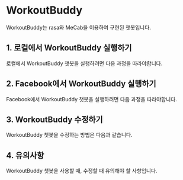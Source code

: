 # WorkoutBuddy
WorkoutBuddy는 rasa와 MeCab을 이용하여 구현된 챗봇입니다.

## 1. 로컬에서 WorkoutBuddy 실행하기
로컬에서 WorkoutBuddy 챗봇을 실행하려면 다음 과정을 따라야합니다.

## 2. Facebook에서 WorkoutBuddy 실행하기
Facebook에서 WorkoutBuddy 챗봇을 실행하려면 다음 과정을 따라야합니다.

## 3. WorkoutBuddy 수정하기
WorkoutBuddy 챗봇을 수정하는 방법은 다음과 같습니다.

## 4. 유의사항
WorkoutBuddy 챗봇을 사용할 때, 수정할 때 유의해야 할 사항입니다.
